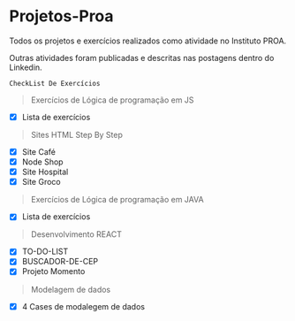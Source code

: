 # Projetos-Proa
Todos os projetos e exercícios realizados como atividade no Instituto PROA.

Outras atividades foram publicadas e descritas nas postagens dentro do Linkedin. 

```CheckList De Exercícios```
> Exercícios de Lógica de programação em JS

* [x] Lista de exercícios


> Sites HTML Step By Step 

* [x] Site Café
* [x] Node Shop 
* [x] Site Hospital 
* [x] Site Groco 

> Exercícios de Lógica de programação em JAVA

* [x] Lista de exercícios


> Desenvolvimento REACT

* [x] TO-DO-LIST
* [x] BUSCADOR-DE-CEP
* [x] Projeto Momento

> Modelagem de dados

* [x] 4 Cases de modalegem de dados
